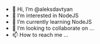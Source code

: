- 👋 Hi, I’m @aleksdavtyan
- 👀 I’m interested in NodeJS
- 🌱 I’m currently learning NodeJS
- 💞️ I’m looking to collaborate on ...
- 📫 How to reach me ...

<!---
aleksdavtyan/aleksdavtyan is a ✨ special ✨ repository because its `README.md` (this file) appears on your GitHub profile.
You can click the Preview link to take a look at your changes.
--->
